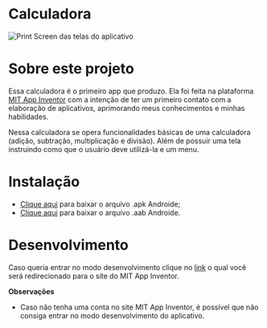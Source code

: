 # Calculadora

![Print Screen das telas do aplicativo](C:\MeusDocumentos\meusProjetos\git\calculadora-PrimeiroAPP\screenshots.png)

# Sobre este projeto

Essa calculadora é o primeiro app que produzo. Ela foi feita na plataforma [MIT App Inventor](https://appinventor.mit.edu/) com a intenção de ter um primeiro contato com a elaboração de aplicativos, aprimorando meus conhecimentos e minhas habilidades.

Nessa calculadora se opera funcionalidades básicas de uma calculadora (adição, subtração, multiplicação e divisão). Além de possuir uma tela instruindo como que o usuário deve utilizá-la e um menu.

# Instalação

- [Clique aqui](https://drive.google.com/file/d/1xRC48C0lhjgRGUVMWUawkoleBihGIwbf/view?usp=sharing) para baixar o arquivo .apk Androide;
- [Clique aqui](https://drive.google.com/file/d/1CeWX3Mjj83c7mVZ4A7iKGQlJcjfb6-qV/view?usp=sharing) para baixar o arquivo .aab Androide.

# Desenvolvimento

Caso queria entrar no modo desenvolvimento clique no [link](http://ai2.appinventor.mit.edu/?ng=183613ef-a407-4f0a-878e-9a181858947d) o qual você será redirecionado para o site do MIT App Inventor.

 **Observações**

- Caso não tenha uma conta no site MIT App Inventor, é possível que não consiga entrar no modo desenvolvimento do aplicativo.